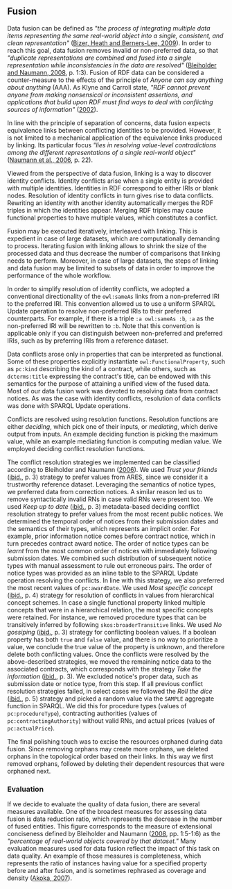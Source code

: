 ## Fusion

Data fusion can be defined as *"the process of integrating multiple data items representing the same real-world object into a single, consistent, and clean representation"* ([Bizer, Heath and Berners-Lee, 2009](#Bizer2009)).
In order to reach this goal, data fusion removes invalid or non-preferred data, so that *"duplicate representations are combined and fused into a single representation while inconsistencies in the data are resolved"* ([Bleiholder and Naumann, 2008](#Bleiholder2008), p. 1:3).
Fusion of RDF data can be considered a counter-measure to the effects of the principle of *Anyone can say anything about anything* (AAA).
As Klyne and Carroll state, *"RDF cannot prevent anyone from making nonsensical or inconsistent assertions, and applications that build upon RDF must find ways to deal with conflicting sources of information"* ([2002](#Klyne2002)).

In line with the principle of separation of concerns, data fusion expects equivalence links between conflicting identities to be provided.
However, it is not limited to a mechanical application of the equivalence links produced by linking.
Its particular focus *"lies in resolving value-level contradictions among the different representations of a single real-world object"* ([Naumann et al., 2006](#Naumann2006), p. 22).

Viewed from the perspective of data fusion, linking is a way to discover identity conflicts.
Identity conflicts arise when a single entity is provided with multiple identities.
Identities in RDF correspond to either IRIs or blank nodes.
Resolution of identity conflicts in turn gives rise to data conflicts.
Rewriting an identity with another identity automatically merges the RDF triples in which the identities appear.
Merging RDF triples may cause functional properties to have multiple values, which constitutes a conflict.
<!--
Conflicts handled by data fusion are typically divided into contradictions, where multiple non-null values are provided for a functional property, and uncertainties, where a functional property has both null and a non-null value.
However, since there are no nulls in RDF, conflicts in RDF are limited to contradictions.
-->

Fusion may be executed iteratively, interleaved with linking.
This is expedient in case of large datasets, which are computationally demanding to process.
Iterating fusion with linking allows to shrink the size of the processed data and thus decrease the number of comparisons that linking needs to perform.
Moreover, in case of large datasets, the steps of linking and data fusion may be limited to subsets of data in order to improve the performance of the whole workflow.

<!--
Data from the Czech public procurement register has many characteristics of user-generated content.
Uncoordinated civil servants are akin to the distributed user base of web applications.
Lack of rules and constraints enforced on user input
Exchanging data in self-contained documents
*"the default mode of authoring is copy and edit"* ([Guha, 2013](#Guha2013))
-->

In order to simplify resolution of identity conflicts, we adopted a conventional directionality of the `owl:sameAs` links from a non-preferred IRI to the preferred IRI.
This convention allowed us to use a uniform SPARQL Update operation to resolve non-preferred IRIs to their preferred counterparts.
For example, if there is a triple `:a owl:sameAs :b`, `:a` as the non-preferred IRI will be rewritten to `:b`.
Note that this convention is applicable only if you can distinguish between non-preferred and preferred IRIs, such as by preferring IRIs from a reference dataset.

Data conflicts arose only in properties that can be interpreted as functional.
Some of these properties explicitly instantiate `owl:FunctionalProperty`, such as `pc:kind` describing the kind of a contract, while others, such as `dcterms:title` expressing the contract's title, can be endowed with this semantics for the purpose of attaining a unified view of the fused data.
Most of our data fusion work was devoted to resolving data from contract notices.
As was the case with identity conflicts, resolution of data conflicts was done with SPARQL Update operations.

Conflicts are resolved using resolution functions.
Resolution functions are either *deciding*, which pick one of their inputs, or *mediating*, which derive output from inputs.
An example deciding function is picking the maximum value, while an example mediating function is computing median value.
We employed deciding conflict resolution functions.

The conflict resolution strategies we implemented can be classified according to Bleiholder and Naumann ([2006](#Bleiholder2006)).
We used *Trust your friends* ([ibid.](#Bleiholder2006), p. 3) strategy to prefer values from ARES, since we consider it a trustworthy reference dataset.
Leveraging the semantics of notice types, we preferred data from correction notices.
A similar reason led us to remove syntactically invalid RNs in case valid RNs were present too.
We used *Keep up to date* ([ibid.](#Bleiholder2006), p. 3) metadata-based deciding conflict resolution strategy to prefer values from the most recent public notices.
We determined the temporal order of notices from their submission dates and the semantics of their types, which represents an implicit order.
For example, prior information notice comes before contract notice, which in turn precedes contract award notice.
The order of notice types can be *learnt* from the most common order of notices with immediately following submission dates.
We combined such distribution of subsequent notice types with manual assessment to rule out erroneous pairs.
The order of notice types was provided as an inline table to the SPARQL Update operation resolving the conflicts.
In line with this strategy, we also preferred the most recent values of `pc:awardDate`.
We used *Most specific concept* ([ibid.](#Bleiholder2006), p. 4) strategy for resolution of conflicts in values from hierarchical concept schemes.
In case a single functional property linked multiple concepts that were in a hierarchical relation, the most specific concepts were retained.
For instance, we removed procedure types that can be transitively inferred by following `skos:broaderTransitive` links.
We used *No gossiping* ([ibid.](#Bleiholder2006), p. 3) strategy for conflicting boolean values.
If a boolean property has both `true` and `false` value, and there is no way to prioritize a value, we conclude the true value of the property is unknown, and therefore delete both conflicting values. 
Once the conflicts were resolved by the above-described strategies, we moved the remaining notice data to the associated contracts, which corresponds with the strategy *Take the information* ([ibid.](#Bleiholder2006), p. 3).
We excluded notice's proper data, such as submission date or notice type, from this step.
If all previous conflict resolution strategies failed, in select cases we followed the *Roll the dice* ([ibid.](#Bleiholder2006), p. 5) strategy and picked a random value via the `SAMPLE` aggregate function in SPARQL.
We did this for procedure types (values of `pc:procedureType`), contracting authorities (values of `pc:contractingAuthority`) without valid RNs, and actual prices (values of `pc:actualPrice`).

The final polishing touch was to excise the resources orphaned during data fusion.
Since removing orphans may create more orphans, we deleted orphans in the topological order based on their links.
In this way we first removed orphans, followed by deleting their dependent resources that were orphaned next.

### Evaluation

If we decide to evaluate the quality of data fusion, there are several measures available.
One of the broadest measures for assessing data fusion is data reduction ratio, which represents the decrease in the number of fused entities.
This figure corresponds to the measure of extensional conciseness defined by Bleiholder and Naumann ([2008](#Bleiholder2008), pp. 1:5-1:6) as the *"percentage of real-world objects covered by that dataset."*
Many evaluation measures used for data fusion reflect the impact of this task on data quality.
An example of those measures is completeness, which represents the ratio of instances having value for a specified property before and after fusion, and is sometimes rephrased as coverage and density ([Akoka, 2007](#Akoka2007)).

<!--
([Bleiholder, Naumann, 2008](#Bleiholder2008))
Completenes
Conciseness
Consistency
- Intensional and extensional
-->

<!--
TODO: Add dataset size reduction before and after cleaning
TODO: Add percentage of conflict-free contracts before and after conflict resolution.
-->

<!-- Out-takes:
* Truth Discovery to Resolve Object Conflicts in Linked Data. <https://arxiv.org/abs/1509.00104>
-->
